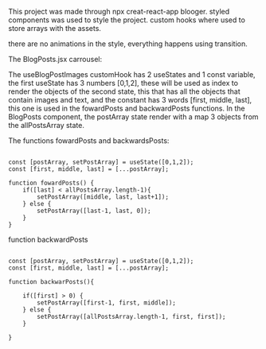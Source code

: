 
This project was made through npx creat-react-app blooger.
styled components was used to style the project.
custom hooks where used to store arrays with the assets.

there are no animations in the style, everything happens using transition.

The BlogPosts.jsx carrousel:

The useBlogPostImages customHook has 2 useStates and 1 const variable, the first useState has 3 numbers [0,1,2], these will be used as index to render the objects of the second state, this that has all the objects that contain images and text, and the constant has 3 words [first, middle, last], this one is used in the fowardPosts and backwardPosts functions. In the BlogPosts component, the postArray state render with a map 3 objects from the allPostsArray state.

The functions fowardPosts and backwardsPosts:

~~~ 

const [postArray, setPostArray] = useState([0,1,2]);
const [first, middle, last] = [...postArray]; 

function fowardPosts() {
    if([last] < allPostsArray.length-1){
        setPostArray([middle, last, last+1]);
    } else {
        setPostArray([last-1, last, 0]);
    }
}

~~~

function backwardPosts

~~~

const [postArray, setPostArray] = useState([0,1,2]);
const [first, middle, last] = [...postArray]; 

function backwarPosts(){

    if([first] > 0) {
        setPostArray([first-1, first, middle]);
    } else {
        setPostArray([allPostsArray.length-1, first, first]);
    }

}

~~~